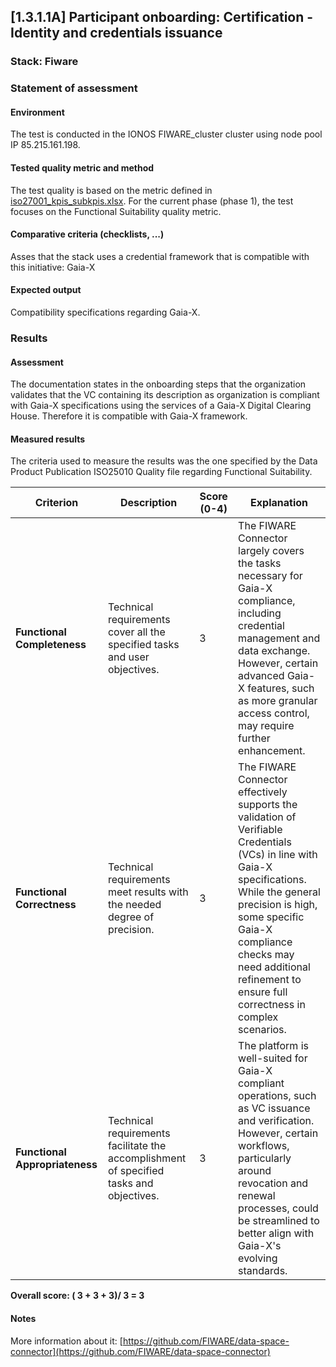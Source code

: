 ## [1.3.1.1A] Participant onboarding: Certification - Identity and credentials issuance
### Stack: Fiware

### Statement of assessment
#### Environment

The test is conducted in the IONOS FIWARE_cluster cluster using node pool IP 85.215.161.198.

#### Tested quality metric and method

The test quality is based on the metric defined in [iso27001_kpis_subkpis.xlsx](../../../../../design_decisions/background_info/iso27001_kpis_subkpis.xlsx). For the current phase (phase 1), the test focuses on the Functional Suitability quality metric.

#### Comparative criteria (checklists, ...)
Asses that the stack uses a credential framework that is compatible with this initiative: Gaia-X

#### Expected output
Compatibility specifications regarding Gaia-X.

### Results
#### Assessment
The documentation states in the onboarding steps that the organization validates that the VC containing its description as organization is compliant with Gaia-X specifications using the services of a Gaia-X Digital Clearing House. Therefore it is compatible with Gaia-X framework.

#### Measured results
The criteria used to measure the results was the one specified by the Data Product Publication ISO25010 Quality file regarding Functional Suitability.


| **Criterion**                | **Description**                                                                                     | **Score (0-4)** | **Explanation** |
|------------------------------|-----------------------------------------------------------------------------------------------------|-----------------|-----------------|
| **Functional Completeness**   | Technical requirements cover all the specified tasks and user objectives.                          | 3               | The FIWARE Connector largely covers the tasks necessary for Gaia-X compliance, including credential management and data exchange. However, certain advanced Gaia-X features, such as more granular access control, may require further enhancement. |
| **Functional Correctness**    | Technical requirements meet results with the needed degree of precision.                           | 3               | The FIWARE Connector effectively supports the validation of Verifiable Credentials (VCs) in line with Gaia-X specifications. While the general precision is high, some specific Gaia-X compliance checks may need additional refinement to ensure full correctness in complex scenarios. |
| **Functional Appropriateness**| Technical requirements facilitate the accomplishment of specified tasks and objectives.            | 3               | The platform is well-suited for Gaia-X compliant operations, such as VC issuance and verification. However, certain workflows, particularly around revocation and renewal processes, could be streamlined to better align with Gaia-X's evolving standards. |





**Overall score: ( 3 + 3 + 3)/ 3 = 3**


#### Notes
More information about it:  [https://github.com/FIWARE/data-space-connector](https://github.com/FIWARE/data-space-connector)


